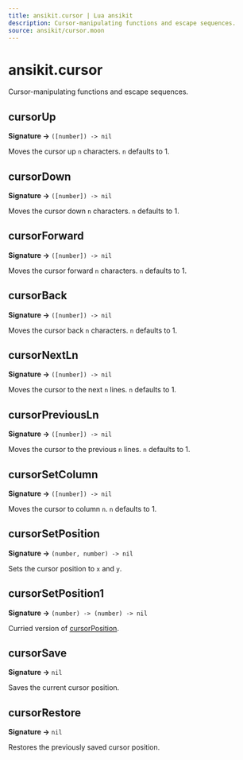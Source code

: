 ```yaml
---
title: ansikit.cursor | Lua ansikit
description: Cursor-manipulating functions and escape sequences.
source: ansikit/cursor.moon
---
```


# ansikit.cursor

Cursor-manipulating functions and escape sequences.

## cursorUp

**Signature →** `([number]) -> nil`<br>

Moves the cursor up `n` characters. `n` defaults to 1.

## cursorDown

**Signature →** `([number]) -> nil`<br>

Moves the cursor down `n` characters. `n` defaults to 1.

## cursorForward

**Signature →** `([number]) -> nil`<br>

Moves the cursor forward `n` characters. `n` defaults to 1.

## cursorBack

**Signature →** `([number]) -> nil`<br>

Moves the cursor back `n` characters. `n` defaults to 1.

## cursorNextLn

**Signature →** `([number]) -> nil`<br>

Moves the cursor to the next `n` lines. `n` defaults to 1.

## cursorPreviousLn

**Signature →** `([number]) -> nil`<br>

Moves the cursor to the previous `n` lines. `n` defaults to 1.

## cursorSetColumn

**Signature →** `([number]) -> nil`<br>

Moves the cursor to column `n`. `n` defaults to 1.

## cursorSetPosition

**Signature →** `(number, number) -> nil`<br>

Sets the cursor position to `x` and `y`.

## cursorSetPosition1

**Signature →** `(number) -> (number) -> nil`<br>

Curried version of [cursorPosition](#cursorPosition).

## cursorSave

**Signature →** `nil`<br>

Saves the current cursor position.

## cursorRestore

**Signature →** `nil`<br>

Restores the previously saved cursor position.